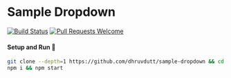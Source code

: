 # Sample Dropdown

[![Build Status](https://travis-ci.org/dhruvdutt/sample-dropdown.svg)](https://travis-ci.org/dhruvdutt/sample-dropdown)
[![Pull Requests Welcome](https://img.shields.io/badge/PRs-welcome-brightgreen.svg?style=flat)](http://makeapullrequest.com)

#### Setup and Run :runner:

```bash
git clone --depth=1 https://github.com/dhruvdutt/sample-dropdown && cd sample-dropdown
npm i && npm start
```

